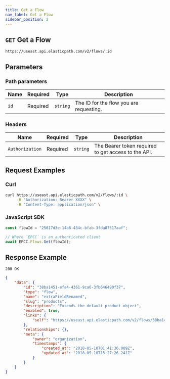 ```yaml
---
title: Get a Flow
nav_label: Get a Flow
sidebar_position: 2
---
```


## `GET` Get a Flow

```http
https://useast.api.elasticpath.com/v2/flows/:id
```

## Parameters

### Path parameters

| Name | Required | Type     | Description                             |
| ---- | -------- | -------- | --------------------------------------- |
| `id` | Required | `string` | The ID for the flow you are requesting. |

### Headers

| Name            | Required | Type     | Description                                         |
| --------------- | -------- | -------- | --------------------------------------------------- |
| `Authorization` | Required | `string` | The Bearer token required to get access to the API. |

## Request Examples

### Curl

```bash
curl https://useast.api.elasticpath.com/v2/flows/:id \
     -H "Authorization: Bearer XXXX" \
     -H "Content-Type: application/json" \
```

### JavaScript SDK

```javascript
const flowId = "25617d3e-14a6-434c-bfab-3fda87517aaf";

// Where `EPCC` is an authenticated client
await EPCC.Flows.Get(flowId);
```

## Response Example

`200 OK`

```json
{
    "data": {
        "id": "38ba1451-efa4-4361-9ca6-3fb646490f37",
        "type": "flow",
        "name": "extraFieldRenamed",
        "slug": "products",
        "description": "Extends the default product object",
        "enabled": true,
        "links": {
            "self": "https://useast.api.elasticpath.com/v2/flows/38ba1451-efa4-4361-9ca6-3fb646490f37"
        },
        "relationships": {},
        "meta": {
            "owner": "organization",
            "timestamps": {
                "created_at": "2018-05-10T01:41:36.009Z",
                "updated_at": "2018-05-10T15:27:26.241Z"
            }
        }
    }
}
```
